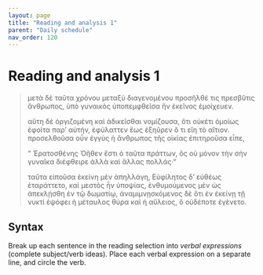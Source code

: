```yaml
---
layout: page
title: "Reading and analysis 1"
parent: "Daily schedule"
nav_order: 120
---
```



# Reading and analysis 1




> μετὰ δὲ ταῦτα χρόνου μεταξὺ διαγενομένου προσῆλθέ τις πρεσβῦτις ἄνθρωπος, ὑπὸ γυναικὸς ὑποπεμφθεῖσα ἣν ἐκεῖνος ἐμοίχευεν.
>
> αὕτη δὲ ὀργιζομένη καὶ ἀδικεῖσθαι νομίζουσα, ὅτι οὐκέτι ὁμοίως ἐφοίτα παρʼ αὐτήν, ἐφύλαττεν ἕως ἐξηῦρεν ὅ τι εἴη τὸ αἴτιον. 
> προσελθοῦσα οὖν ἐγγὺς ἡ ἄνθρωπος τῆς οἰκίας ἐπιτηροῦσα εἶπε, 
>
> “ Ἐρατοσθένης Ὀῆθεν ἔστι  ὁ ταῦτα πράττων, ὃς οὐ μόνον τὴν σὴν γυναῖκα διέφθειρε ἀλλὰ καὶ ἄλλας πολλάς·“
>
> ταῦτα εἰποῦσα  ἐκείνη μὲν ἀπηλλάγη, Εὐφίλητος  δʼ εὐθέως ἐταράττετο, καὶ μεστὸς ἦν ὑποψίας, ἐνθυμούμενος μὲν ὡς ἀπεκλῄσθη ἐν τῷ δωματίῳ, ἀναμιμνῃσκόμενος δὲ ὅτι ἐν ἐκείνῃ τῇ νυκτὶ ἐψόφει ἡ μέταυλος θύρα καὶ ἡ αὔλειος, ὃ οὐδέποτε ἐγένετο.

## Syntax

Break up each sentence in the reading selection into *verbal expressions* (complete subject/verb ideas).  Place each verbal expression on a separate line, and circle the verb.
